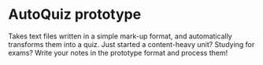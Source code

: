 # AutoQuiz prototype
Takes text files written in a simple mark-up format, and automatically transforms them into a quiz.
Just started a content-heavy unit? Studying for exams? Write your notes in the prototype format and process them!

